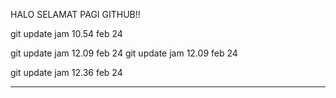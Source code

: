 

HALO SELAMAT PAGI GITHUB!!


git update jam 10.54 feb 24


git update jam 12.09 feb 24
git update jam 12.09 feb 24

git update jam 12.36 feb 24

-------------
